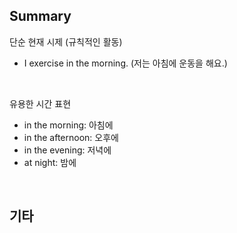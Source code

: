 ## Summary

단순 현재 시제 (규칙적인 활동)
- I exercise in the morning. (저는 아침에 운동을 해요.)

<br>

유용한 시간 표현
- in the morning: 아침에
- in the afternoon: 오후에
- in the evening: 저녁에
- at night: 밤에

<br>

## 기타
